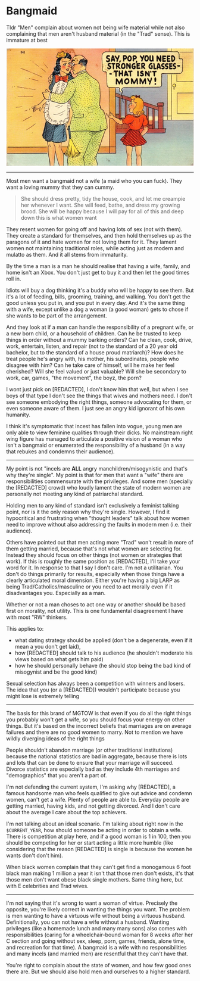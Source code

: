 # Bangmaid

Tldr "Men" complain about women not being wife material while not also
complaining that men aren't husband material (in the "Trad" sense). This is
immature at best


![maid](assets/maid.jpg)

---

Most men want a bangmaid not a wife (a maid who you can fuck). They want
a loving mummy that they can cummy.

> She should dress pretty, tidy the house, cook, and let me creampie her
whenever I want. She will feed, bathe, and dress my growing brood. She will be
happy because I will pay for all of this and deep down this is what women want

They resent women for going off and having lots of sex (not with them). They
create a standard for themselves, and then hold themselves up as the paragons
of it and hate women for not loving them for it. They lament women not
maintaining traditional roles, while acting just as modern and mulatto as them.
And it all stems from immaturity.

By the time a man is a man he should realise that having a wife, family, and
home isn't an Xbox. You don't just get to buy it and then let the good times
roll in.

Idiots will buy a dog thinking it's a buddy who will be happy to see them. But
it's a lot of feeding, bills, grooming, training, and walking. You don't get
the good unless you put in, and you put in every day. And it's the same thing
with a wife, except unlike a dog a woman (a good woman) gets to chose if she
wants to be part of the arrangement. 

And they look at if a man can handle the responsibility of a pregnant wife, or
a new born child, or a household of children. Can he be trusted to keep things
in order without a mummy barking orders? Can he clean, cook, drive, work,
entertain, listen, and repair (not to the standard of a 20 year old bachelor,
but to the standard of a house proud matriarch)? How does he treat people he's
angry with, his mother, his subordinates, people who disagree with him? Can he
take care of himself, will he make her feel cherished? Will she feel valued or
just valuable? Will she be secondary to work, car, games, "the movement", the
boyz, the porn?

I wont just pick on [REDACTED], I don't know him that well, but when I see boys of
that type I don't see the things that wives and mothers need. I don't see
someone embodying the right things, someone advocating for them, or even
someone aware of them. I just see an angry kid ignorant of his own humanity.

I think it's symptomatic that incest has fallen into vogue, young men are only
able to view feminine qualities through their dicks. No mainstream right wing
figure has managed to articulate a positive vision of a woman who isn't
a bangmaid or enumerated the responsibility of a husband (in a way that rebukes
and condemns their audience).

-----

My point is not "incels are **ALL** angry manchildren/misogynistic and that's
why they're single". My point is that for men that want a "wife" there are
responsibilities commensurate with the privileges. And some men (specially the
[REDACTED] crowd) who loudly lament the state of modern women are personally
not meeting any kind of patriarchal standard.

Holding men to any kind of standard isn't exclusively a feminist talking point,
nor is it the only reason why they're single. However, I find
it hypocritical and frustrating when "thought leaders" talk about how women
need to improve without also addressing the faults in modern men (i.e. their
audience).

Others have pointed out that men acting more "Trad" won't result in more of
them getting married, because that's not what women are selecting for. Instead
they should focus on other things (not women or strategies that work). If this
is roughly the same position as [REDACTED], I'll take your word for it. In
response to that I say I don't care. I'm not a utilitarian. You don't do things
primarily for results, especially when those things have a clearly articulated
moral dimension. Either you're having a big LARP as being
Trad/Catholics/masculine or you need to act morally even if it disadvantages
you. Especially as a man.

Whether or not a man choses to act one way or another should be based first on
morality, not utility. This is one fundamental disagreement I have with most
"RW" thinkers.

This applies to:

- what dating strategy should be applied (don't be a degenerate, even if it
  mean a you don't get laid),
- how [REDACTED] should talk to his audience (he shouldn't moderate his views
  based on what gets him paid)
- how he should personally behave (he should stop being the bad kind of
  misogynist and be the good kind)


Sexual selection has always been a competition with winners and losers.
The idea that you (or a [REDACTED]) wouldn't participate because you might lose is
extremely telling

----

The basis for this brand of MGTOW is that even if you do all the right things
you probably won't get a wife, so you should focus your energy on other things.
But it's based on the incorrect beliefs that marriages are on average failures
and there are no good women to marry. Not to mention we have wildly diverging
ideas of the right things

People shouldn't abandon marriage (or other traditional institutions)
because the national statistics are bad in aggregate, because there is lots and
lots that can be done to ensure that your marriage will succeed. Divorce
statistics are especially bad as they include 4th marriages and "demographics"
that you aren't a part of.

I'm not defending the current system, I'm asking why [REDACTED], a famous
handsome man who feels qualified to give out advice and condemn women, can't
get a wife. Plenty of people are able to. Everyday people are getting married,
having kids, and not getting divorced. And I don't care about the average
I care about the top achievers.

I'm not talking about an ideal scenario. I'm talking about right now in the
`$CURRENT_YEAR`, how should someone be acting in order to obtain a wife. There
is competition at play here, and if a good woman is 1 in 100, then you should
be competing for her or start acting a little more humble (like considering
that the reason [REDACTED] is single is because the women he wants don't don't
him).

When black women complain that they can't get find a monogamous 6 foot black
man making 1 million a year it isn't that those men don't exists, it's that
those men don't want obese black single mothers. Same thing here, but with
E celebrities and Trad wives.

-----

I'm not saying that it's wrong to want a woman
of virtue. Precisely the opposite, you're likely correct in wanting the things
you want. The problem is men wanting to have a virtuous wife without being
a virtuous husband. Definitionally, you can not have a wife without a husband.
Wanting privileges (like a homemade lunch and many many sons) also comes with
responsibilities (caring for a wheelchair-bound woman for 8 weeks after her
C section and going without sex, sleep, porn, games, friends, alone time, and
recreation for that time). A bangmaid is a wife with no responsibilities and
many incels (and married men) are resentful that they can't have that.

You're right to complain about the state of women, and how few good ones there
are. But we should also hold men and ourselves to a higher standard.

